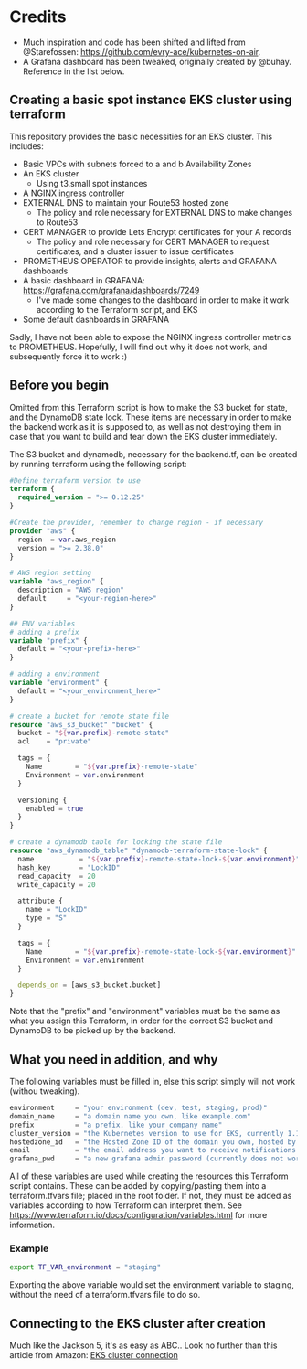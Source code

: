 # Credits

- Much inspiration and code has been shifted and lifted from @Starefossen: <https://github.com/evry-ace/kubernetes-on-air>.
- A Grafana dashboard has been tweaked, originally created by @buhay. Reference in the list below.

## Creating a basic spot instance EKS cluster using terraform

This repository provides the basic necessities for an EKS cluster. This includes:

- Basic VPCs with subnets forced to a and b Availability Zones
- An EKS cluster
  - Using t3.small spot instances
- A NGINX ingress controller
- EXTERNAL DNS to maintain your Route53 hosted zone
  - The policy and role necessary for EXTERNAL DNS to make changes to Route53
- CERT MANAGER to provide Lets Encrypt certificates for your A records
  - The policy and role necessary for CERT MANAGER to request certificates, and a cluster issuer to issue certificates
- PROMETHEUS OPERATOR to provide insights, alerts and GRAFANA dashboards
- A basic dashboard in GRAFANA: <https://grafana.com/grafana/dashboards/7249>
  - I've made some changes to the dashboard in order to make it work according to the Terraform script, and EKS
- Some default dashboards in GRAFANA

Sadly, I have not been able to expose the NGINX ingress controller metrics to PROMETHEUS. Hopefully, I will find out why it does not work, and subsequently force it to work :)

## Before you begin

Omitted from this Terraform script is how to make the S3 bucket for state, and the DynamoDB state lock. These items are necessary in order to make the backend work as it is supposed to, as well as not destroying them in case that you want to build and tear down the EKS cluster immediately.

The S3 bucket and dynamodb, necessary for the backend.tf, can be created by running terraform using the following script:

```terraform
#Define terraform version to use
terraform {
  required_version = ">= 0.12.25"
}

#Create the provider, remember to change region - if necessary
provider "aws" {
  region  = var.aws_region
  version = ">= 2.38.0"
}

# AWS region setting
variable "aws_region" {
  description = "AWS region"
  default     = "<your-region-here>"
}

## ENV variables
# adding a prefix
variable "prefix" {
  default = "<your-prefix-here>"
}

# adding a environment
variable "environment" {
  default = "<your_environment_here>"
}

# create a bucket for remote state file
resource "aws_s3_bucket" "bucket" {
  bucket = "${var.prefix}-remote-state"
  acl    = "private"

  tags = {
    Name        = "${var.prefix}-remote-state"
    Environment = var.environment
  }

  versioning {
    enabled = true
  }
}

# create a dynamodb table for locking the state file
resource "aws_dynamodb_table" "dynamodb-terraform-state-lock" {
  name           = "${var.prefix}-remote-state-lock-${var.environment}"
  hash_key       = "LockID"
  read_capacity  = 20
  write_capacity = 20

  attribute {
    name = "LockID"
    type = "S"
  }

  tags = {
    Name        = "${var.prefix}-remote-state-lock-${var.environment}"
    Environment = var.environment
  }

  depends_on = [aws_s3_bucket.bucket]
}

```

Note that the "prefix" and "environment" variables must be the same as what you assign this Terraform, in order for the correct S3 bucket and DynamoDB to be picked up by the backend.

## What you need in addition, and why

The following variables must be filled in, else this script simply will not work (withou tweaking).

```terraform
environment     = "your environment (dev, test, staging, prod)"
domain_name     = "a domain name you own, like example.com"
prefix          = "a prefix, like your company name"
cluster_version = "the Kubernetes version to use for EKS, currently 1.16 is the highest"
hostedzone_id   = "the Hosted Zone ID of the domain you own, hosted by Amazon using Route53"
email           = "the email address you want to receive notifications regarding lets encrypt certificates"
grafana_pwd     = "a new grafana admin password (currently does not work.. always reverts to default password of the operator)"
```

All of these variables are used while creating the resources this Terraform script contains. These can be added by copying/pasting them into a terraform.tfvars file; placed in the root folder. If not, they must be added as variables according to how Terraform can interpret them. See <https://www.terraform.io/docs/configuration/variables.html> for more information.

### Example

```bash
export TF_VAR_environment = "staging"
```

Exporting the above variable would set the environment variable to staging, without the need of a terraform.tfvars file to do so.

## Connecting to the EKS cluster after creation

Much like the Jackson 5, it's as easy as ABC.. Look no further than this article from Amazon:
[EKS cluster connection](https://aws.amazon.com/premiumsupport/knowledge-center/eks-cluster-connection/)
